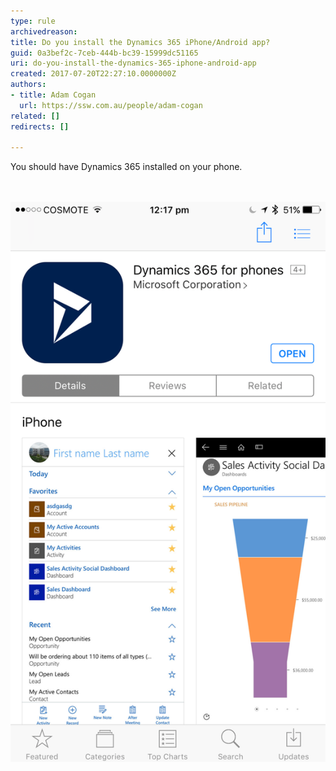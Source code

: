 ```yaml
---
type: rule
archivedreason: 
title: Do you install the Dynamics 365 iPhone/Android app?
guid: 0a3bef2c-7ceb-444b-bc39-15999dc51165
uri: do-you-install-the-dynamics-365-iphone-android-app
created: 2017-07-20T22:27:10.0000000Z
authors:
- title: Adam Cogan
  url: https://ssw.com.au/people/adam-cogan
related: []
redirects: []

---
```



You should have Dynamics 365 installed on your phone.​<br>
<br><excerpt class='endintro'></excerpt><br>
<dl class="image"><dt>​<img src="dynamics365-app.png" alt="dynamics365-app.png" /></dt></dl><br>


